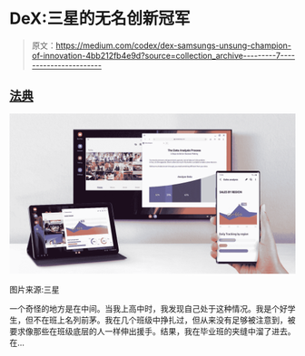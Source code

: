 # DeX:三星的无名创新冠军

> 原文：<https://medium.com/codex/dex-samsungs-unsung-champion-of-innovation-4bb212fb4e9d?source=collection_archive---------7----------------------->

## [法典](http://medium.com/codex)

![](img/5409a1868cfe6cacc57a22530dbbebd7.png)

图片来源:三星

一个奇怪的地方是在中间。当我上高中时，我发现自己处于这种情况。我是个好学生，但不在班上名列前茅。我在几个班级中挣扎过，但从来没有足够被注意到，被要求像那些在班级底层的人一样伸出援手。结果，我在毕业班的夹缝中溜了进去。在…